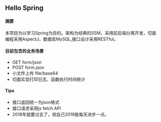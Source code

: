 ## Hello Spring

#### 摘要

本项目为以学习Spring为目的。架构为经典的SSM，采用前后端分离开发，切面编程采用AspectJ，数据库MySQL,接口设计采用RESTful。

#### 目前包含的业务场景

- GET form/json
- POST form.json
- 小文件上传 file/base64
- 切面实现打印日志、函数执行时间统计

#### Tips

- 接口返回统一为json格式
- 接口请求采用js fetch API
- 2018年就要过去了，祝自己2019能每天进步一点。